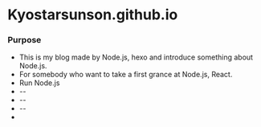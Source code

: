 # Kyostarsunson.github.io

### Purpose
* This is my blog made by Node.js, hexo and introduce something about Node.js.
* For somebody who want to take a first grance at Node.js, React.
* Run Node.js 
* --
* --
* --
* 
